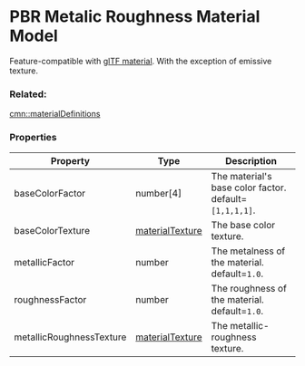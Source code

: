 # PBR Metalic Roughness Material Model

Feature-compatible with [glTF material](https://github.com/KhronosGroup/glTF/tree/master/specification/2.0#materials). With the exception of emissive texture.

### Related:

[cmn::materialDefinitions](materialDefinitions.cmn.md)
### Properties

| Property | Type | Description |
| --- | --- | --- |
| baseColorFactor | number[4] | The material's base color factor. default=`[1,1,1,1]`. |
| baseColorTexture | [materialTexture](materialTexture.cmn.md) | The base color texture. |
| metallicFactor | number | The metalness of the material. default=`1.0`. |
| roughnessFactor | number | The roughness of the material. default=`1.0`. |
| metallicRoughnessTexture | [materialTexture](materialTexture.cmn.md) | The metallic-roughness texture. |

